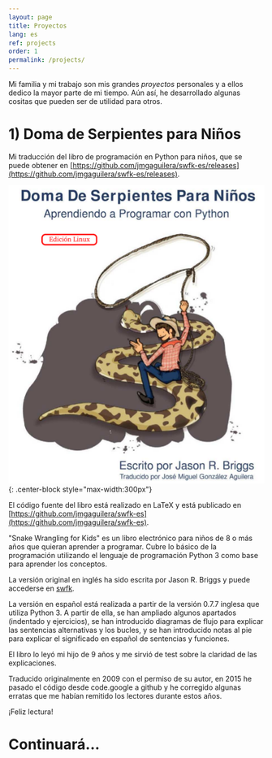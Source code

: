 ```yaml
---
layout: page
title: Proyectos
lang: es
ref: projects
order: 1
permalink: /projects/
---
```


Mi familia y mi trabajo son mis grandes _proyectos_ personales y a ellos dedico la mayor parte de mi tiempo. Aún así, he desarrollado algunas cositas que pueden ser de utilidad para otros.

# 1) Doma de Serpientes para Niños

Mi traducción del libro de programación en Python para niños, que se puede obtener en [https://github.com/jmgaguilera/swfk-es/releases](https://github.com/jmgaguilera/swfk-es/releases).

![](/images/doma_serpientes/portada.png){: .center-block style="max-width:300px"}

El código fuente del libro está realizado en LaTeX y está publicado en [https://github.com/jmgaguilera/swfk-es](https://github.com/jmgaguilera/swfk-es).

"Snake Wrangling for Kids" es un libro electrónico para niños de 8 o más años que quieran aprender a programar. Cubre lo básico de la programación utilizando el lenguaje de programación Python 3 como base para aprender los conceptos.

La versión original en inglés ha sido escrita por Jason R. Briggs y puede accederse en [swfk](http://www.briggs.net.nz/snake-wrangling-for-kids.html).

La versión en español está realizada a partir de la versión 0.7.7 inglesa que utiliza Python 3. A partir de ella, se han ampliado algunos apartados (indentado y ejercicios), se han introducido diagramas de flujo para explicar las sentencias alternativas y los bucles, y se han introducido notas al pie para explicar el significado en español de sentencias y funciones.

El libro lo leyó mi hijo de 9 años y me sirvió de test sobre la claridad de las explicaciones.

Traducido originalmente en 2009 con el permiso de su autor, en 2015 he pasado el código desde code.google a github y he corregido algunas erratas que me habían remitido los lectores durante estos años.

¡Feliz lectura!

# Continuará...
